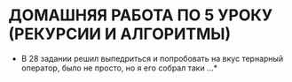# ДОМАШНЯЯ РАБОТА ПО 5 УРОКУ (РЕКУРСИИ И АЛГОРИТМЫ)
* В 28 задании решил выпедриться и попробовать на вкус тернарный оператор, было не просто, но я его собрал таки ...*
